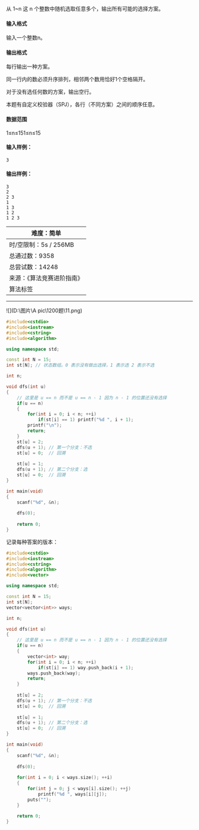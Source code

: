 从 1~n 这 n 个整数中随机选取任意多个，输出所有可能的选择方案。

#### 输入格式

输入一个整数n。

#### 输出格式

每行输出一种方案。

同一行内的数必须升序排列，相邻两个数用恰好1个空格隔开。

对于没有选任何数的方案，输出空行。

本题有自定义校验器（SPJ），各行（不同方案）之间的顺序任意。

#### 数据范围

1≤n≤151≤n≤15

#### 输入样例：

```
3
```

#### 输出样例：

```
3
2
2 3
1
1 3
1 2
1 2 3
```

| 难度：**简单**             |
| -------------------------- |
| 时/空限制：5s / 256MB      |
| 总通过数：9358             |
| 总尝试数：14248            |
| 来源：《算法竞赛进阶指南》 |
| 算法标签                   |

------

![](D:\图片\A pic\1200题\11.png)

```cpp
#include<cstdio>
#include<iostream>
#include<cstring>
#include<algorithm>

using namespace std;

const int N = 15;
int st[N]; // 状态数组。0 表示没有做出选择，1 表示选 2 表示不选

int n;

void dfs(int u)
{
    // 这里是 u == n 而不是 u == n - 1 因为 n - 1 的位置还没有选择
    if(u == n)
    {
        for(int i = 0; i < n; ++i)
            if(st[i] == 1) printf("%d ", i + 1);
        printf("\n");
        return;
    }
    st[u] = 2;
    dfs(u + 1); // 第一个分支：不选
    st[u] = 0;  // 回溯
    
    st[u] = 1;  
    dfs(u + 1); // 第二个分支：选
    st[u] = 0;  // 回溯
}

int main(void)
{
    scanf("%d", &n);
    
    dfs(0);
    
    return 0;
}
```



记录每种答案的版本：

```cpp
#include<cstdio>
#include<iostream>
#include<cstring>
#include<algorithm>
#include<vector>

using namespace std;

const int N = 15;
int st[N];
vector<vector<int>> ways;

int n;

void dfs(int u)
{
    // 这里是 u == n 而不是 u == n - 1 因为 n - 1 的位置还没有选择
    if(u == n)
    {
        vector<int> way;
        for(int i = 0; i < n; ++i)
            if(st[i] == 1) way.push_back(i + 1);
        ways.push_back(way);
        return;
    }
    
    st[u] = 2;
    dfs(u + 1); // 第一个分支：不选
    st[u] = 0;  // 回溯
    
    st[u] = 1;  
    dfs(u + 1); // 第二个分支：选
    st[u] = 0;  // 回溯
}

int main(void)
{
    scanf("%d", &n);
    
    dfs(0);
    
    for(int i = 0; i < ways.size(); ++i)
    {
        for(int j = 0; j < ways[i].size(); ++j)
            printf("%d ", ways[i][j]);
        puts("");
    }
    
    return 0;
}
```



